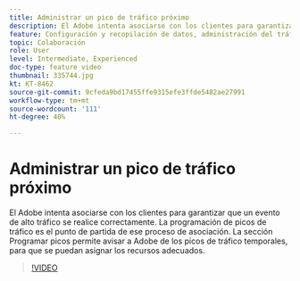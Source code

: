 ```yaml
---
title: Administrar un pico de tráfico próximo
description: El Adobe intenta asociarse con los clientes para garantizar que un evento de alto tráfico se realice correctamente. La programación de picos de tráfico es el punto de partida de ese proceso de asociación. La sección Programar picos permite avisar a Adobe de los picos de tráfico temporales, para que se puedan asignar los recursos adecuados.
feature: Configuración y recopilación de datos, administración del tráfico
topic: Colaboración
role: User
level: Intermediate, Experienced
doc-type: feature video
thumbnail: 335744.jpg
kt: KT-8462
source-git-commit: 9cfeda9bd17455ffe9315efe3ffde5482ae27991
workflow-type: tm+mt
source-wordcount: '111'
ht-degree: 40%

---
```



# Administrar un pico de tráfico próximo

El Adobe intenta asociarse con los clientes para garantizar que un evento de alto tráfico se realice correctamente. La programación de picos de tráfico es el punto de partida de ese proceso de asociación. La sección Programar picos permite avisar a Adobe de los picos de tráfico temporales, para que se puedan asignar los recursos adecuados.


>[!VIDEO](https://video.tv.adobe.com/v/335744/?quality=12&learn=on)